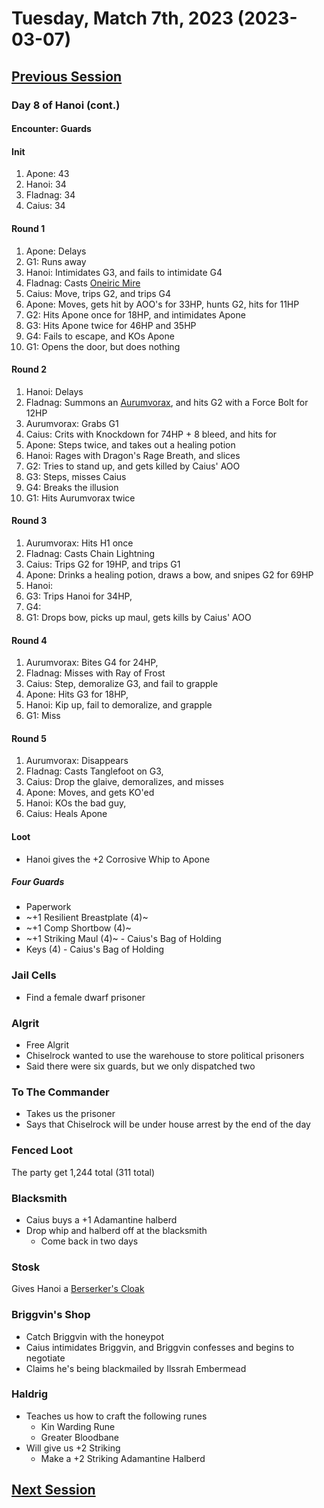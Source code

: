 # Tuesday, Match 7th, 2023 (2023-03-07)

## [Previous Session](./2023-02-28.md)

### Day 8 of Hanoi (cont.)

#### Encounter: Guards

#### Init

1. Apone: 43
1. Hanoi: 34
1. Fladnag: 34
1. Caius: 34

#### Round 1

1. Apone: Delays
1. G1: Runs away
1. Hanoi: Intimidates G3, and fails to intimidate G4
1. Fladnag: Casts [Oneiric Mire](https://2e.aonprd.com/Spells.aspx?ID=961)
1. Caius: Move, trips G2, and trips G4
1. Apone: Moves, gets hit by AOO's for 33HP, hunts G2, hits for 11HP
1. G2: Hits Apone once for 18HP, and intimidates Apone
1. G3: Hits Apone twice for 46HP and 35HP
1. G4: Fails to escape, and KOs Apone
1. G1: Opens the door, but does nothing

#### Round 2

1. Hanoi: Delays
1. Fladnag: Summons an [Aurumvorax](https://2e.aonprd.com/Monsters.aspx?ID=558), and hits G2 with a Force Bolt for 12HP
1. Aurumvorax: Grabs G1
1. Caius: Crits with Knockdown for 74HP + 8 bleed, and hits for
1. Apone: Steps twice, and takes out a healing potion
1. Hanoi: Rages with Dragon's Rage Breath, and slices
1. G2: Tries to stand up, and gets killed by Caius' AOO
1. G3: Steps, misses Caius
1. G4: Breaks the illusion
1. G1: Hits Aurumvorax twice

#### Round 3

1. Aurumvorax: Hits H1 once
1. Fladnag: Casts Chain Lightning
1. Caius: Trips G2 for 19HP, and trips G1
1. Apone: Drinks a healing potion, draws a bow, and snipes G2 for 69HP
1. Hanoi:
1. G3: Trips Hanoi for 34HP,
1. G4:
1. G1: Drops bow, picks up maul, gets kills by Caius' AOO

#### Round 4

1. Aurumvorax: Bites G4 for 24HP,
1. Fladnag: Misses with Ray of Frost
1. Caius: Step, demoralize G3, and fail to grapple
1. Apone: Hits G3 for 18HP,
1. Hanoi: Kip up, fail to demoralize, and grapple
1. G1: Miss

#### Round 5

1. Aurumvorax: Disappears
1. Fladnag: Casts Tanglefoot on G3,
1. Caius: Drop the glaive, demoralizes, and misses
1. Apone: Moves, and gets KO'ed
1. Hanoi: KOs the bad guy,
1. Caius: Heals Apone

#### Loot

- Hanoi gives the +2 Corrosive Whip to Apone

##### Four Guards

- Paperwork
- ~+1 Resilient Breastplate (4)~
- ~+1 Comp Shortbow (4)~
- ~+1 Striking Maul (4)~ - Caius's Bag of Holding
- Keys (4) - Caius's Bag of Holding

### Jail Cells

- Find a female dwarf prisoner

### Algrit

- Free Algrit
- Chiselrock wanted to use the warehouse to store political prisoners
- Said there were six guards, but we only dispatched two

### To The Commander

- Takes us the prisoner
- Says that Chiselrock will be under house arrest by the end of the day

### Fenced Loot

The party get 1,244 total (311 total)

### Blacksmith

- Caius buys a +1 Adamantine halberd
- Drop whip and halberd off at the blacksmith
  - Come back in two days

### Stosk

Gives Hanoi a [Berserker's Cloak](https://2e.aonprd.com/Equipment.aspx?ID=411)

### Briggvin's Shop

- Catch Briggvin with the honeypot
- Caius intimidates Briggvin, and Briggvin confesses and begins to negotiate
- Claims he's being blackmailed by Ilssrah Embermead

### Haldrig

- Teaches us how to craft the following runes
  - Kin Warding Rune
  - Greater Bloodbane
- Will give us +2 Striking
  - Make a +2 Striking Adamantine Halberd

## [Next Session](./2022-XX-XX.md)
